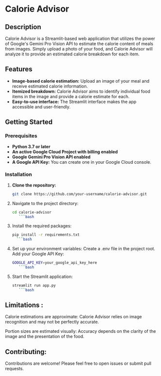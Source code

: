 # Calorie Advisor

## Description

Calorie Advisor is a Streamlit-based web application that utilizes the power of Google's Gemini Pro Vision API to estimate the calorie content of meals from images. Simply upload a photo of your food, and Calorie Advisor will analyze it to provide an estimated calorie breakdown for each item. 

## Features

* **Image-based calorie estimation:** Upload an image of your meal and receive estimated calorie information.
* **Itemized breakdown:** Calorie Advisor aims to identify individual food items in the image and provide a calorie estimate for each.
* **Easy-to-use interface:** The Streamlit interface makes the app accessible and user-friendly.

## Getting Started

### Prerequisites

* **Python 3.7 or later**
* **An active Google Cloud Project with billing enabled**
* **Google Gemini Pro Vision API enabled** 
* **A Google API Key:**  You can create one in your Google Cloud console. 

### Installation

1. **Clone the repository:**
   ```bash
   git clone https://github.com/your-username/calorie-advisor.git
   ```
2. Navigate to the project directory:
   ```bash
   cd calorie-advisor
      ```bash
3. Install the required packages:
    ```bash
   pip install -r requirements.txt
      ```bash
4. Set up your environment variables:
   Create a .env file in the project root.
   Add your Google API Key:
   ```bash
   GOOGLE_API_KEY=your_google_api_key_here
      ```bash
5. Start the Streamlit application:
   ```bash
   streamlit run app.py
      ```bash


## Limitations :
Calorie estimations are approximate: Calorie Advisor relies on image recognition and may not be perfectly accurate.

Portion sizes are estimated visually: Accuracy depends on the clarity of the image and the presentation of the food.

## Contributing:

Contributions are welcome! Please feel free to open issues or submit pull requests.
   
